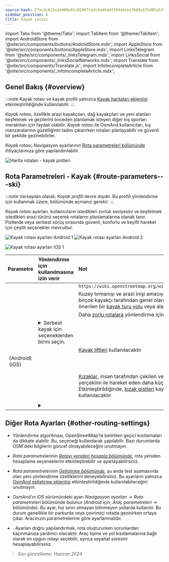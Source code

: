 ```yaml
---
source-hash: 27acdc622e2e460a91c82997ca3c6a46ddff094dce1fb89a1f2d05a529a31216
sidebar_position: 6
title: Kayak rotası
---
```

import Tabs from '@theme/Tabs';
import TabItem from '@theme/TabItem';
import AndroidStore from '@site/src/components/buttons/AndroidStore.mdx';
import AppleStore from '@site/src/components/buttons/AppleStore.mdx';
import LinksTelegram from '@site/src/components/_linksTelegram.mdx';
import LinksSocial from '@site/src/components/_linksSocialNetworks.mdx';
import Translate from '@site/src/components/Translate.js';
import InfoIncompleteArticle from '@site/src/components/_infoIncompleteArticle.mdx';



## Genel Bakış {#overview}

:::note
Kayak rotası ve kayak profili yalnızca [Kayak haritaları eklentisi](../../plugins/ski-maps.md) etkinleştirildiğinde kullanılabilir.
:::

*Kayak rotası*, özellikle arazi kayakçıları, dağ kayakçıları ve yeni alanları keşfetmek ve gezilerini önceden planlamak isteyen diğer kış sporları meraklıları için faydalı olabilir. *Kayak rotası* ile OsmAnd kullanıcıları, kış manzaralarının güzelliğinin tadını çıkarırken rotaları planlayabilir ve güvenli bir şekilde gezinebilirler.

*Kayak rotası*, Navigasyon ayarlarının [Rota parametreleri bölümünde](../guidance/navigation-settings.md#route-parameters) ihtiyaçlarınıza göre yapılandırılabilir.

![Harita rotaları - kayak pistleri](@site/static/img/navigation/routing/ski_routing_overview.png)


## Rota Parametreleri - Kayak {#route-parameters---ski}

:::note
Varsayılan olarak, *Kayak profili* devre dışıdır. Bu profili yönlendirme için kullanmak üzere, *<Translate android="true" ids="shared_string_menu,shared_string_settings,application_profiles"/>* bölümünde açmanız gerekir.
:::

*Kayak rotası* ayarları, kullanıcıların istedikleri zorluk seviyesini ve keşfetmek istedikleri arazi türünü seçerek rotalarını planlamalarına olanak tanır. Pistlerde veya serbest sürüş sırasında güvenli, konforlu ve keyifli hareket için çeşitli seçenekler mevcuttur.

<Tabs groupId="operating-systems" queryString="current-os">

<TabItem value="android" label="Android">

![Kayak rotası ayarları Android 1](@site/static/img/navigation/routing/skiing_routing_1_andr.png) ![Kayak rotası ayarları Android 2](@site/static/img/navigation/routing/skiing_routing_2_andr.png)

</TabItem>

<TabItem value="ios" label="iOS">

![Kayak rotası ayarları iOS 1](@site/static/img/navigation/routing/skiing_routing_ios_1.png)

</TabItem>

</Tabs>

| Parametre | Yönlendirme için kullanılmasına izin verir | Not |
|:------------|:---------------|:---------------|
|*<Translate android="true" ids="routing_attr_allow_skating_only_name"/>* | <Translate android="true" ids="routing_attr_allow_skating_only_description"/> | `https://wiki.openstreetmap.org/wiki/Piste_Maps#Type` |
|*<Translate android="true" ids="app_mode_ski_touring"/>* | <Translate android="true" ids="routing_attr_piste_type_skitour_description"/> | Kuzey tırmanışı ve arazi inişi amacıyla bir sezonda birçok kayakçı tarafından genel olarak kullanılan önerilen bir [kayak turu yolu](https://wiki.openstreetmap.org/wiki/Piste_Maps#Type) veya alanı. |
|*<Translate android="true" ids="routing_attr_allow_advanced_name"/>* | <Translate android="true" ids="routing_attr_allow_advanced_description"/> | Daha [zorlu rotalara](https://wiki.openstreetmap.org/wiki/Piste_Maps#Difficulty) yönlendirme için izin verilecektir. |
|*<Translate android="true" ids="routing_attr_freeride_policy_name"/>* | <details><summary> Serbest kayak için seçeneklerden birini seçin. </summary>![Pist dışı Android](@site/static/img/navigation/routing/offpiste_android.png) </details> | |
|*<Translate android="true" ids="routing_attr_piste_type_downhill_name"/>* | <Translate android="true" ids="routing_attr_piste_type_downhill_description"/> | [Kayak liftleri](https://wiki.openstreetmap.org/wiki/Piste_Maps#Ski_lifts) kullanılacaktır |
|*<Translate android="true" ids="routing_attr_piste_type_nordic_name"/>*&nbsp;(Android) *<Translate ios="true" ids="routeInfo_piste_type_name"/>*&nbsp;(iOS) | <Translate android="true" ids="routing_attr_piste_type_nordic_description"/>| |
|*<Translate android="true" ids="routing_attr_allow_classic_only_name"/>* | <Translate android="true" ids="routing_attr_allow_classic_only_description"/>| |
|*<Translate android="true" ids="routing_attr_allow_expert_name"/>* | <Translate android="true" ids="routing_attr_allow_expert_description"/>| |
|*<Translate android="true" ids="routing_attr_piste_type_sled_name"/>* | <Translate android="true" ids="routing_attr_piste_type_sled_description"/> | [Kızaklar](https://wiki.openstreetmap.org/wiki/Piste_Maps#Type), insan tarafından çekilen veya sadece yerçekimi ile hareket eden daha küçük araçlardır. Etkinleştirildiğinde, [kızak pistleri](https://wiki.openstreetmap.org/wiki/Piste_Maps#Type) kayak rotası için kullanılacaktır |
|*<Translate android="true" ids="routing_attr_allow_intermediate_name"/>* | <Translate android="true" ids="routing_attr_allow_intermediate_description"/>| |
|*<Translate android="true" ids="routing_attr_difficulty_preference_name"/>* | <details><summary> <Translate android="true" ids="routing_attr_difficulty_preference_description"/> </summary>![Pist dışı Android](@site/static/img/navigation/routing/offpiste_android.png) </details> | |


## Diğer Rota Ayarları {#other-routing-settings}

- Yönlendirme algoritması, OpenStreetMap'te belirtilen geçici kısıtlamaları da dikkate alabilir. Bu, *[<Translate android="true" ids="temporary_conditional_routing"/>](../routing/osmand-routing.md#consider-temporary-limitations)* seçeneği kullanılarak yapılabilir. Bazı durumlarda OSM'deki bilgilerin güncel olmayabileceğini unutmayın.

- *Rota parametrelerinin* [*Rotayı yeniden hesapla bölümünde*](../../navigation/guidance/navigation-settings.md#recalculate-route), rota yeniden hesaplama seçeneklerini etkinleştirebilir ve ayarlayabilirsiniz.

- *Rota parametrelerinin* [*Geliştirme bölümünde*](../guidance/navigation-settings.md#development-settings), şu anda test aşamasında olan yeni yönlendirme özelliklerini deneyebilirsiniz. Bu ayarların yalnızca [OsmAnd geliştirme eklentisi](../../plugins/development.md) etkinleştirildiğinde kullanılabileceğini unutmayın.

- OsmAnd'ın *iOS* sürümündeki *[<Translate ios="true" ids="road_speeds"/>](../guidance/navigation-settings.md#road-speeds)* ayarı *Navigasyon ayarları → Rota parametreleri* bölümünde bulunur (*Android* için, *Araç parametreleri → [<Translate android="true" ids="default_speed_setting_title"/>](../guidance/navigation-settings.md#default-speed--road-speeds)* bölümünde). Bu ayar, hız sınırı olmayan bilinmeyen yollarda kullanılır. Bu durum genellikle bir parkurda veya çevrimiçi rotada gezinirken ortaya çıkar. Aracınızın parametrelerine göre ayarlanmalıdır.

- *[<Translate ios="true" ids="vehicle_parameters"/>](../guidance/navigation-settings.md#vehicle-parameters)*. Ayarları doğru yapılandırmak, rota oluştururken sorunlardan kaçınmanıza yardımcı olacaktır. Araç tipine ve yol kısıtlamalarına bağlı olarak en uygun rotayı seçebilir, ayrıca seyahat süresini hesaplayabilirsiniz.

> *Son güncelleme: Haziran 2024*